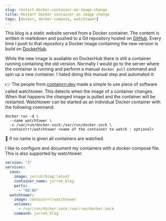 ```yaml
---
slug: restart-docker-container-on-image-change
title: Restart Docker container on image change
tags: [docker, docker-compose, watchtower]
---
```


This blog is a static website served from a Docker container. The content is written in markdown and pushed to a Git repository hosted on [GitHub](https://github.com/jurruh/blog). Every time I push to that repository a Docker image containing the new version is build on [DockerHub](https://hub.docker.com/repository/docker/jurruh/blog/builds).

While the new image is available on DockerHub there is still a container running containing the old version. Normally I would go to the server where the container is running and perform a manual `docker pull` command and spin up a new container. I hated doing this manual step and automated it:

:point_right: The people from [containrrr.dev](https://containrrr.dev/) made a simple to use piece of software called watchtower. This detects when the image of a container changes. When that happens the changed image is pulled and the container will be restarted. Watchtower can be started as an individual Docker container with the following command:
```shell
docker run -d \
  --name watchtower \
  -v /var/run/docker.sock:/var/run/docker.sock \
  containrrr/watchtower <name of the container to watch : optional>
```
:notebook: if no name is given all containers are watched.

I like to configure and document my containers with a docker-compose file. This is also supported by watchtower.

```yaml
version: "3"
services:
  cavo:
    image: jurruh/blog:latest
    container_name: jurruh_blog
    ports:
      - "80:80"
  watchtower:
    image: containrrr/watchtower
    volumes:
      - /var/run/docker.sock:/var/run/docker.sock
    command: jurruh_blog
```